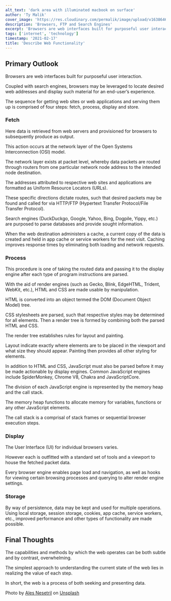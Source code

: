 ```yaml
---
alt_text: 'dark area with illuminated macbook on surface'
author: 'Ty Malik'
cover_image: 'https://res.cloudinary.com/permalik/image/upload/v1638646426/article_0003_describe_web_functionality.png'
description: 'Browsers, FTP and Search Engines'
excerpt: 'Browsers are web interfaces built for purposeful user interaction'
tags: ['internet', 'technology']
timestamp: '2021-02-17'
title: 'Describe Web Functionality'
---
```


## Primary Outlook

Browsers are web interfaces built for purposeful user interaction.

Coupled with search engines, browsers may be leveraged to locate desired web addresses and display such material for an end-user’s experience.

The sequence for getting web sites or web applications and serving them up is comprised of four steps: fetch, process, display and store.

### Fetch

Here data is retrieved from web servers and provisioned for browsers to subsequently produce as output.

This action occurs at the network layer of the Open Systems Interconnection (OSI) model.

The network layer exists at packet level, whereby data packets are routed through routers from one particular network node address to the intended node destination.

The addresses attributed to respective web sites and applications are formatted as Uniform Resource Locators (URLs).

These specific directions dictate routes, such that desired packets may be found and called for via HTTP/FTP (Hypertext Transfer Protocol/File Transfer Protocol).

Search engines (DuckDuckgo, Google, Yahoo, Bing, Dogpile, Yippy, etc.) are purposed to parse databases and provide sought information.

When the web destination administers a cache, a current copy of the data is created and held in app cache or service workers for the next visit. Caching improves response times by eliminating both loading and network requests.

### Process

This procedure is one of taking the routed data and passing it to the display engine after each type of program instructions are parsed.

With the aid of render engines (such as Gecko, Blink, EdgeHTML, Trident, WebKit, etc.), HTML and CSS are made usable by manipulation.

HTML is converted into an object termed the DOM (Document Object Model) tree.

CSS stylesheets are parsed, such that respective styles may be determined for all elements. Then a render tree is formed by combining both the parsed HTML and CSS.

The render tree establishes rules for layout and painting.

Layout indicate exactly where elements are to be placed in the viewport and what size they should appear. Painting then provides all other styling for elements.

In addition to HTML and CSS, JavaScript must also be parsed before it may be made actionable by display engines. Common JavaScript engines include SpiderMonkey, Chrome V8, Chakra and JavaScriptCore.

The division of each JavaScript engine is represented by the memory heap and the call stack.

The memory heap functions to allocate memory for variables, functions or any other JavaScript elements.

The call stack is a comprisal of stack frames or sequential browser execution steps.

### Display

The User Interface (UI) for individual browsers varies.

However each is outfitted with a standard set of tools and a viewport to house the fetched packet data.

Every browser engine enables page load and navigation, as well as hooks for viewing certain browsing processes and querying to alter render engine settings.

### Storage

By way of persistence, data may be kept and used for multiple operations. Using local storage, session storage, cookies, app cache, service workers, etc., improved performance and other types of functionality are made possible.

## Final Thoughts

The capabilities and methods by which the web operates can be both subtle and by contrast, overwhelming.

The simplest approach to understanding the current state of the web lies in realizing the value of each step.

In short, the web is a process of both seeking and presenting data.

Photo by <a href="https://unsplash.com/@alesnesetril?utm_source=unsplash&utm_medium=referral&utm_content=creditCopyText">Ales Nesetril</a> on <a href="https://unsplash.com/s/photos/laptop?utm_source=unsplash&utm_medium=referral&utm_content=creditCopyText">Unsplash</a>
